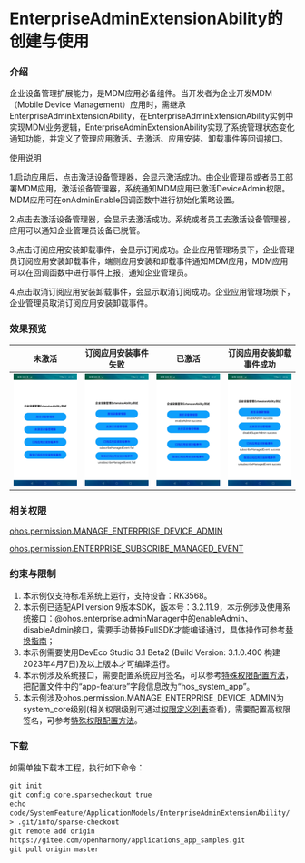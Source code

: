 # EnterpriseAdminExtensionAbility的创建与使用

### 介绍

企业设备管理扩展能力，是MDM应用必备组件。当开发者为企业开发MDM（Mobile Device Management）应用时，需继承EnterpriseAdminExtensionAbility，在EnterpriseAdminExtensionAbility实例中实现MDM业务逻辑，EnterpriseAdminExtensionAbility实现了系统管理状态变化通知功能，并定义了管理应用激活、去激活、应用安装、卸载事件等回调接口。

使用说明

1.启动应用后，点击激活设备管理器，会显示激活成功。由企业管理员或者员工部署MDM应用，激活设备管理器，系统通知MDM应用已激活DeviceAdmin权限。MDM应用可在onAdminEnable回调函数中进行初始化策略设置。

2.点击去激活设备管理器，会显示去激活成功。系统或者员工去激活设备管理器，应用可以通知企业管理员设备已脱管。

3.点击订阅应用安装卸载事件，会显示订阅成功。企业应用管理场景下，企业管理员订阅应用安装卸载事件，端侧应用安装和卸载事件通知MDM应用，MDM应用可以在回调函数中进行事件上报，通知企业管理员。

4.点击取消订阅应用安装卸载事件，会显示取消订阅成功。企业应用管理场景下，企业管理员取消订阅应用安装卸载事件。

### 效果预览

| 未激活                                                 | 订阅应用安装事件失败                                    | 已激活                                                 | 订阅应用安装卸载事件成功                                |
| ------------------------------------------------------ | ------------------------------------------------------- | ------------------------------------------------------ | ------------------------------------------------------- |
| <img src="screenshots/device/first.jpg" width="300" /> | <img src="screenshots/device/second.jpg" width="300" /> | <img src="screenshots/device/third.jpg" width="300" /> | <img src="screenshots/device/fourth.jpg" width="300" /> |

### 相关权限

[ohos.permission.MANAGE_ENTERPRISE_DEVICE_ADMIN](https://gitee.com/openharmony/docs/blob/master/zh-cn/application-dev/security/permission-list.md)

[ohos.permission.ENTERPRISE_SUBSCRIBE_MANAGED_EVENT](https://gitee.com/openharmony/docs/blob/master/zh-cn/application-dev/security/permission-list.md)

### 约束与限制

1. 本示例仅支持标准系统上运行，支持设备：RK3568。
2. 本示例已适配API version 9版本SDK，版本号：3.2.11.9，本示例涉及使用系统接口：@ohos.enterprise.adminManager中的enableAdmin、disableAdmin接口，需要手动替换FullSDK才能编译通过，具体操作可参考[替换指南](https://gitee.com/openharmony/docs/blob/master/zh-cn/application-dev/quick-start/full-sdk-switch-guide.md)；
3. 本示例需要使用DevEco Studio 3.1 Beta2 (Build Version: 3.1.0.400 构建 2023年4月7日)及以上版本才可编译运行。
4. 本示例涉及系统接口，需要配置系统应用签名，可以参考[特殊权限配置方法](https://docs.openharmony.cn/pages/v3.2Beta/zh-cn/application-dev/security/hapsigntool-overview.md/)，把配置文件中的“app-feature”字段信息改为“hos_system_app”。
5. 本示例涉及ohos.permission.MANAGE_ENTERPRISE_DEVICE_ADMIN为system_core级别(相关权限级别可通过[权限定义列表](https://gitee.com/openharmony/docs/blob/master/zh-cn/application-dev/security/permission-list.md)查看)，需要配置高权限签名，可参考[特殊权限配置方法](https://docs.openharmony.cn/pages/v3.2Beta/zh-cn/application-dev/security/hapsigntool-overview.md/)。

### 下载

如需单独下载本工程，执行如下命令：
```
git init
git config core.sparsecheckout true
echo code/SystemFeature/ApplicationModels/EnterpriseAdminExtensionAbility/ > .git/info/sparse-checkout
git remote add origin https://gitee.com/openharmony/applications_app_samples.git
git pull origin master
```